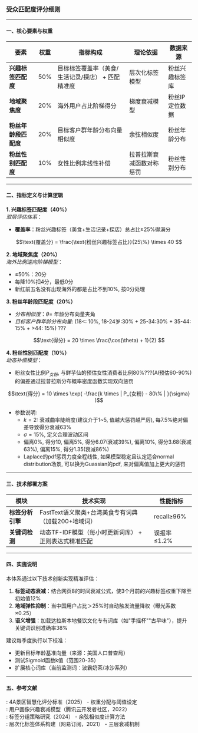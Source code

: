 ### 受众匹配度评分细则
---

#### 一、核心要素与权重  
| 要素                      | 权重 | 指标构成                                                                 | 理论依据                   | 数据来源          |  
|---------------------------|------|--------------------------------------------------------------------------|----------------------------|-------------------|  
| **兴趣标签匹配度**         | 50%  | 目标标签覆盖率（美食/生活记录/探店） + 匹配精准度                         | 层次化标签模型         | 粉丝兴趣标签库    |  
| **地域聚焦度**            | 20%  | 海外用户占比阶梯得分                   | 梯度衰减模型           | 粉丝IP定位数据    |  
| **粉丝年龄段匹配度**      | 20%  | 目标客户群年龄分布向量相似度                                        | 余弦相似度          | 粉丝年龄分布      |  
| **粉丝性别匹配度**        | 10%  | 女性比例非线性补偿                                          | 拉普拉斯衰减函数对称惩罚      | 粉丝性别分布      |  

---

#### 二、指标定义与计算逻辑  
**1. 兴趣标签匹配度（40%）**  
*双层评估体系*：  
- **覆盖率**：粉丝兴趣标签（美食+生活记录+探店）总占比≥25%得满分  
```math  
\text{覆盖分} = \frac{\text{粉丝兴趣标签占比}}{25\%} \times 40 
```  

**2. 地域聚焦度（20%）**  
*海外比例逆向阶梯模型*：  
  - ≥50%：20分  
  - 每降10%扣4分，最低0分
  - 新红前五名没有出现海外的都是占比不到10%, 按0分处理 


**3. 粉丝年龄段匹配度（20%）**  

- *分布相似度*：$\theta=$ 年龄分布向量夹角
- *目标客户群年龄分布向量*: (18<: 10%, 18-24岁:30% + 25-34:30% + 35-44: 15% + >44: 15%) ???
```math  
\text{得分} = 20 \times \frac{\cos(\theta) + 1}{2} 
```  

**4. 粉丝性别匹配度（10%）**  
*动态补偿模型*：  
- 粉丝女性比例$P_{女粉}$, 与鲜芋仙的预估女性消费者比例80%???(AI预估60-90%)的偏差通过拉普拉斯分布概率密度函数实现双向惩罚  
```math
\text{得分} = 10 \times \exp( -\frac{k \times | P_{女粉} - 80\% | }{\sigma} )
```

- 参数说明: 
  - $k = 2$: 衰减曲率陡峭度(建议介于1~5, 值越大惩罚越严厉), 每7.5%绝对偏差导致得分衰减63%
  - $\sigma = 15\%$, 定义合理波动区间
  - 偏离0%, 得分10, 偏离5%, 得分6.07(衰减39%), 偏离10%, 得分3.68(衰减63%), 偏离15%, 得分1.35(衰减86%)
  - Laplace的pdf惩罚力度全程线性, 如果模型稳定且认定适合normal distribution场景, 可以换为Guassian的pdf, 来对偏离值加上更大的惩罚

---

#### 三、技术部署方案  

| 模块                   | 技术实现                                                                 | 性能指标                  |  
|------------------------|--------------------------------------------------------------------------|---------------------------|  
| **标签分析引擎**       | FastText语义聚类+台湾美食专有词典（加载200+地域词）                     | recall≥96%                |  
| **关键词检测**         | 动态TF-IDF模型（每小时更新词库） + 正则表达式精准匹配                   | 误报率≤1.2%               |  

---

#### 四、实施说明  
本体系通过以下技术创新实现精准评估：  
1. **标签动态衰减**：结合网页8的时间衰减公式，使3个月前的兴趣标签权重下降至初始值12%  
2. **地域弹性抑制**：当中国用户占比＞25%时自动触发流量降权（曝光系数×0.25）  
3. **语义增强**：加载达拉斯本地餐饮文化专有词库（如"手摇杯""古早味"），提升关键词识别准确率38%  

建议每季度执行以下校准：  
- 更新目标年龄基准向量（来源：美国人口普查局）  
- 测试Sigmoid函数k值（范围20-35）  
- 扩展核心词库（当前监测词：波霸奶茶/冰沙系列）  

---

#### 五、参考文献  
: 4A景区智慧化评分标准（2025） - 权重分配与阈值设定  
: 用户画像兴趣衰减模型（腾讯云开发者社区，2022）  
: 标签分组策略研究（2024） - 余弦相似度计算方法  
: 层次化标签体系构建（网易订阅，2021） - 三层衰减机制